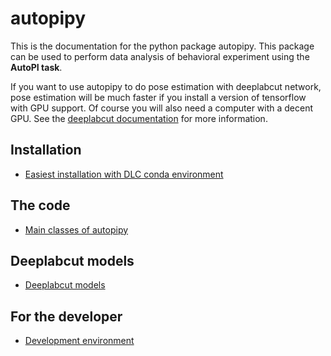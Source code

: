 # autopipy

This is the documentation for the python package autopipy. This package can be used to perform data analysis of behavioral experiment using the **AutoPI task**.

If you want to use autopipy to do pose estimation with deeplabcut network, pose estimation will be much faster if you install a version of tensorflow with GPU support. Of course you will also need a computer with a decent GPU. See the [deeplabcut documentation](https://github.com/DeepLabCut/DeepLabCut) for more information.

## Installation

* [Easiest installation with DLC conda environment](easy_installation.md)

## The code

* [Main classes of autopipy](main_classes.md)

## Deeplabcut models

* [Deeplabcut models](dlc_models.md)

## For the developer

* [Development environment](develop.md)

